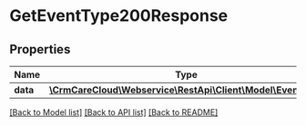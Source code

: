 # GetEventType200Response

## Properties
Name | Type | Description | Notes
------------ | ------------- | ------------- | -------------
**data** | [**\CrmCareCloud\Webservice\RestApi\Client\Model\EventType**](EventType.md) |  | [optional] 

[[Back to Model list]](../../README.md#documentation-for-models) [[Back to API list]](../../README.md#documentation-for-api-endpoints) [[Back to README]](../../README.md)

